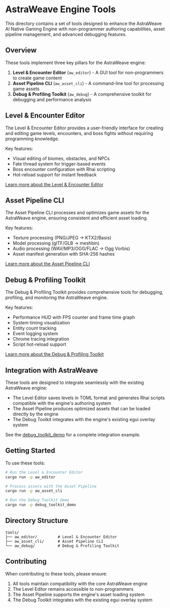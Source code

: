 # AstraWeave Engine Tools

This directory contains a set of tools designed to enhance the AstraWeave AI Native Gaming Engine with non-programmer authoring capabilities, asset pipeline management, and advanced debugging features.

## Overview

These tools implement three key pillars for the AstraWeave engine:

1. **Level & Encounter Editor** (`aw_editor`) - A GUI tool for non-programmers to create game content
2. **Asset Pipeline CLI** (`aw_asset_cli`) - A command-line tool for processing game assets
3. **Debug & Profiling Toolkit** (`aw_debug`) - A comprehensive toolkit for debugging and performance analysis

## Level & Encounter Editor

The Level & Encounter Editor provides a user-friendly interface for creating and editing game levels, encounters, and boss fights without requiring programming knowledge.

Key features:
- Visual editing of biomes, obstacles, and NPCs
- Fate thread system for trigger-based events
- Boss encounter configuration with Rhai scripting
- Hot-reload support for instant feedback

[Learn more about the Level & Encounter Editor](./aw_editor/README.md)

## Asset Pipeline CLI

The Asset Pipeline CLI processes and optimizes game assets for the AstraWeave engine, ensuring consistent and efficient asset loading.

Key features:
- Texture processing (PNG/JPEG → KTX2/Basis)
- Model processing (glTF/GLB → meshbin)
- Audio processing (WAV/MP3/OGG/FLAC → Ogg Vorbis)
- Asset manifest generation with SHA-256 hashes

[Learn more about the Asset Pipeline CLI](./aw_asset_cli/README.md)

## Debug & Profiling Toolkit

The Debug & Profiling Toolkit provides comprehensive tools for debugging, profiling, and monitoring the AstraWeave engine.

Key features:
- Performance HUD with FPS counter and frame time graph
- System timing visualization
- Entity count tracking
- Event logging system
- Chrome tracing integration
- Script hot-reload support

[Learn more about the Debug & Profiling Toolkit](./aw_debug/README.md)

## Integration with AstraWeave

These tools are designed to integrate seamlessly with the existing AstraWeave engine:

- The Level Editor saves levels in TOML format and generates Rhai scripts compatible with the engine's authoring system
- The Asset Pipeline produces optimized assets that can be loaded directly by the engine
- The Debug Toolkit integrates with the engine's existing egui overlay system

See the [debug_toolkit_demo](../examples/debug_toolkit_demo/README.md) for a complete integration example.

## Getting Started

To use these tools:

```bash
# Run the Level & Encounter Editor
cargo run -p aw_editor

# Process assets with the Asset Pipeline
cargo run -p aw_asset_cli

# Run the Debug Toolkit demo
cargo run -p debug_toolkit_demo
```

## Directory Structure

```
tools/
├── aw_editor/         # Level & Encounter Editor
├── aw_asset_cli/      # Asset Pipeline CLI
└── aw_debug/          # Debug & Profiling Toolkit
```

## Contributing

When contributing to these tools, please ensure:

1. All tools maintain compatibility with the core AstraWeave engine
2. The Level Editor remains accessible to non-programmers
3. The Asset Pipeline supports the engine's asset loading system
4. The Debug Toolkit integrates with the existing egui overlay system